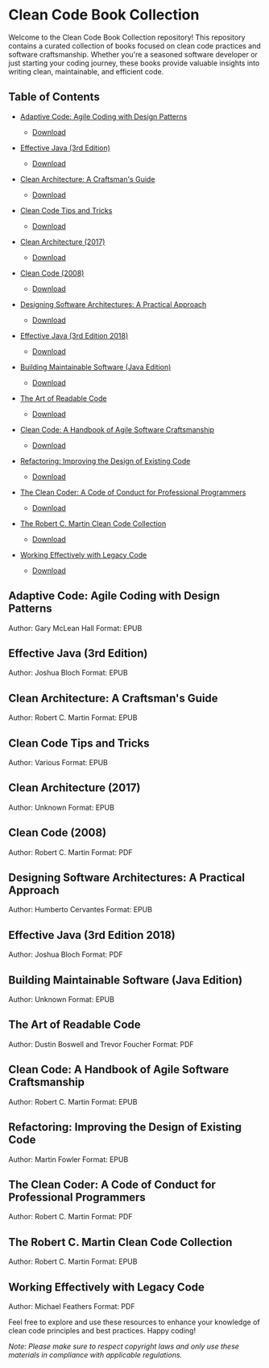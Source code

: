 # Clean Code Book Collection

Welcome to the Clean Code Book Collection repository! This repository contains a curated collection of books focused on clean code practices and software craftsmanship. Whether you're a seasoned software developer or just starting your coding journey, these books provide valuable insights into writing clean, maintainable, and efficient code.

## Table of Contents

- [Adaptive Code: Agile Coding with Design Patterns](#adaptive-code-agile-coding-with-design-patterns)
  - [Download](https://github.com/anandpatel0123/clean-code-books/blob/main/23,139,217%20Adaptive%20Code_%20Agile%20coding%20with%20design%20pa%20-%20Gary%20McLean%20Hall.epub)

- [Effective Java (3rd Edition)](#effective-java-3rd-edition)
  - [Download](https://github.com/anandpatel0123/clean-code-books/blob/main/AW.Effective.Java.3rd.Edition.0134685997.epub)

- [Clean Architecture: A Craftsman's Guide](#clean-architecture-a-craftsmans-guide)
  - [Download](https://github.com/anandpatel0123/clean-code-books/blob/main/Clean%20Architecture_%20A%20Craftsman's%20Guide%20to%20-%20Robert%20C.%20Martin.epub)

- [Clean Code Tips and Tricks](#clean-code-tips-and-tricks)
  - [Download](https://github.com/anandpatel0123/clean-code-books/blob/main/clean-code-tips-tricks-world-coding.epub)

- [Clean Architecture (2017)](#clean-architecture-2017)
  - [Download](https://github.com/anandpatel0123/clean-code-books/blob/main/Clean.Architecture.2017.9.epub)

- [Clean Code (2008)](#clean-code-2008)
  - [Download](https://github.com/anandpatel0123/clean-code-books/blob/main/Clean.Code.2008.8.pdf)

- [Designing Software Architectures: A Practical Approach](#designing-software-architectures-a-practical-approach)
  - [Download](https://github.com/anandpatel0123/clean-code-books/blob/main/Designing%20Software%20Architectures_%20A%20Practi%20-%20Humberto%20Cervantes.epub)

- [Effective Java (3rd Edition 2018)](#effective-java-3rd-edition-2018)
  - [Download](https://github.com/anandpatel0123/clean-code-books/blob/main/Effective.Java.3rd.Edition.2018.1.pdf)

- [Building Maintainable Software (Java Edition)](#building-maintainable-software-java-edition)
  - [Download](https://github.com/anandpatel0123/clean-code-books/blob/main/OReilly.Building.Maintainable.Software.Java.Edition.2016.1.epub)

- [The Art of Readable Code](#the-art-of-readable-code)
  - [Download](https://github.com/anandpatel0123/clean-code-books/blob/main/OReilly.The.Art.of.Readable.Code.0596802293.pdf)

- [Clean Code: A Handbook of Agile Software Craftsmanship](#clean-code-a-handbook-of-agile-software-craftsmanship)
  - [Download](https://github.com/anandpatel0123/clean-code-books/blob/main/Prentice.Hall.Clean.Code.A.Handbook.of.Agile.Software.Craftsmanship.0132350882.epub)

- [Refactoring: Improving the Design of Existing Code](#refactoring-improving-the-design-of-existing-code)
  - [Download](https://github.com/anandpatel0123/clean-code-books/blob/main/Refactoring%20Improving%20the%20Design%20of%20Existing%20Code.epub)

- [The Clean Coder: A Code of Conduct for Professional Programmers](#the-clean-coder-a-code-of-conduct-for-professional-programmers)
  - [Download](https://github.com/anandpatel0123/clean-code-books/blob/main/The%20Clean%20Coder-A%20Code%20of%20Conduct%20for%20Professional%20Programmers.pdf)

- [The Robert C. Martin Clean Code Collection](#the-robert-c-martin-clean-code-collection)
  - [Download](https://github.com/anandpatel0123/clean-code-books/blob/main/The.Robert.C.Martin.Clean.Code.Collection.2011.11.epub)

- [Working Effectively with Legacy Code](#working-effectively-with-legacy-code)
  - [Download](https://github.com/anandpatel0123/clean-code-books/blob/main/Working%20Effectively%20with%20Legacy%20Code.pdf)

## Adaptive Code: Agile Coding with Design Patterns

Author: Gary McLean Hall
Format: EPUB

## Effective Java (3rd Edition)

Author: Joshua Bloch
Format: EPUB

## Clean Architecture: A Craftsman's Guide

Author: Robert C. Martin
Format: EPUB

## Clean Code Tips and Tricks

Author: Various
Format: EPUB

## Clean Architecture (2017)

Author: Unknown
Format: EPUB

## Clean Code (2008)

Author: Robert C. Martin
Format: PDF

## Designing Software Architectures: A Practical Approach

Author: Humberto Cervantes
Format: EPUB

## Effective Java (3rd Edition 2018)

Author: Joshua Bloch
Format: PDF

## Building Maintainable Software (Java Edition)

Author: Unknown
Format: EPUB

## The Art of Readable Code

Author: Dustin Boswell and Trevor Foucher
Format: PDF

## Clean Code: A Handbook of Agile Software Craftsmanship

Author: Robert C. Martin
Format: EPUB

## Refactoring: Improving the Design of Existing Code

Author: Martin Fowler
Format: EPUB

## The Clean Coder: A Code of Conduct for Professional Programmers

Author: Robert C. Martin
Format: PDF

## The Robert C. Martin Clean Code Collection

Author: Robert C. Martin
Format: EPUB

## Working Effectively with Legacy Code

Author: Michael Feathers
Format: PDF

Feel free to explore and use these resources to enhance your knowledge of clean code principles and best practices. Happy coding!

*Note: Please make sure to respect copyright laws and only use these materials in compliance with applicable regulations.*